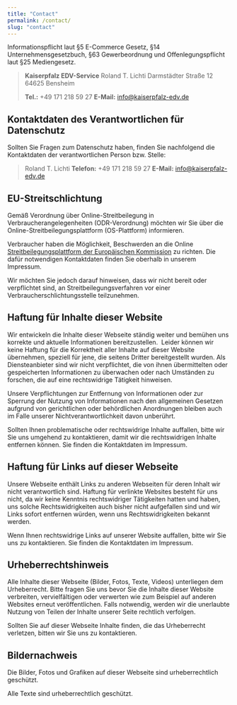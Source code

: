 ```yaml
---
title: "Contact"
permalink: /contact/
slug: "contact"
---
```


Informationspflicht laut §5 E-Commerce Gesetz, §14 Unternehmensgesetzbuch, §63 Gewerbeordnung und Offenlegungspflicht laut §25 Mediengesetz.

> **Kaiserpfalz EDV-Service**
> Roland T. Lichti
> Darmstädter Straße 12
> 64625 Bensheim
>
> **Tel.:** +49 171 218 59 27
> **E-Mail:** [info@kaiserpfalz-edv.de](mailto:info@kaiserpfalz-edv.de)

## Kontaktdaten des Verantwortlichen für Datenschutz

Sollten Sie Fragen zum Datenschutz haben, finden Sie nachfolgend die Kontaktdaten der verantwortlichen Person bzw. Stelle:

> Roland T. Lichti
> **Telefon:** +49 171 218 59 27
> **E-Mail:** [info@kaiserpfalz-edv.de](mailto:info@kaiserpfalz-edv.de)

## EU-Streitschlichtung

Gemäß Verordnung über Online-Streitbeilegung in Verbraucherangelegenheiten
(ODR-Verordnung) möchten wir Sie über die Online-Streitbeilegungsplattform
(OS-Plattform) informieren.

Verbraucher haben die Möglichkeit, Beschwerden an die Online
[Streitbeilegungsplattform der Europäischen Kommission](http://ec.europa.eu/odr?tid=321859393) zu richten. Die dafür notwendigen
Kontaktdaten finden Sie oberhalb in unserem Impressum.

Wir möchten Sie jedoch darauf hinweisen, dass wir nicht bereit oder
verpflichtet sind, an Streitbeilegungsverfahren vor einer
Verbraucherschlichtungsstelle teilzunehmen.

## Haftung für Inhalte dieser Website

Wir entwickeln die Inhalte dieser Webseite ständig weiter und bemühen uns
korrekte und aktuelle Informationen bereitzustellen.  Leider können wir keine
Haftung für die Korrektheit aller Inhalte auf dieser Website übernehmen,
speziell für jene, die seitens Dritter bereitgestellt wurden. Als
Diensteanbieter sind wir nicht verpflichtet, die von ihnen übermittelten oder
gespeicherten Informationen zu überwachen oder nach Umständen zu forschen, die
auf eine rechtswidrige Tätigkeit hinweisen.

Unsere Verpflichtungen zur Entfernung von Informationen oder zur Sperrung der
Nutzung von Informationen nach den allgemeinen Gesetzen aufgrund von
gerichtlichen oder behördlichen Anordnungen bleiben auch im Falle unserer
Nichtverantwortlichkeit davon unberührt.

Sollten Ihnen problematische oder rechtswidrige Inhalte auffallen, bitte wir
Sie uns umgehend zu kontaktieren, damit wir die rechtswidrigen Inhalte
entfernen können. Sie finden die Kontaktdaten im Impressum.

## Haftung für Links auf dieser Webseite

Unsere Webseite enthält Links zu anderen Webseiten für deren Inhalt wir nicht
verantwortlich sind. Haftung für verlinkte Websites besteht für uns nicht, da
wir keine Kenntnis rechtswidriger Tätigkeiten hatten und haben, uns solche
Rechtswidrigkeiten auch bisher nicht aufgefallen sind und wir Links sofort
entfernen würden, wenn uns Rechtswidrigkeiten bekannt werden.

Wenn Ihnen rechtswidrige Links auf unserer Website auffallen, bitte wir Sie uns
zu kontaktieren. Sie finden die Kontaktdaten im Impressum.

## Urheberrechtshinweis

Alle Inhalte dieser Webseite (Bilder, Fotos, Texte, Videos) unterliegen dem
Urheberrecht. Bitte fragen Sie uns bevor Sie die Inhalte dieser Website
verbreiten, vervielfältigen oder verwerten wie zum Beispiel auf anderen
Websites erneut veröffentlichen. Falls notwendig, werden wir die unerlaubte
Nutzung von Teilen der Inhalte unserer Seite rechtlich verfolgen.

Sollten Sie auf dieser Webseite Inhalte finden, die das Urheberrecht verletzen,
bitten wir Sie uns zu kontaktieren.

## Bildernachweis

Die Bilder, Fotos und Grafiken auf dieser Webseite sind urheberrechtlich geschützt.

Alle Texte sind urheberrechtlich geschützt.
